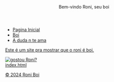 <!DOCTYPE html>
<html lang="pt-br"!>
<head>
    <meta charset="UTF-8">
    <meta name="viewport" content="width=device-width, initial-scale=1.0">
    <title>RONI EX DA DUDA</title>
</header>
<body>
    <header
        <h1>Bem-vindo Roni, seu boi</h1>
    </header>
    <nav>
    <ul>
       <li><a href="#">Pagina Inicial</a></li>
       <li><a href="#">Boi</a></li>
       <li><a href="#">A duda n te ama</a.</li>
   </ul>
   <main>
       <p>Este é um site pra mostrar que o roni é boi.</p>
       <img src="WhatsApp Image 2024-03-31 at 17.09.39.jpeg" alt="gostou Roni?">
    </main>
    <footer>
    index.html
        <p>&copy; 2024 Roni Boi</p>
    </fooster>

